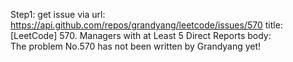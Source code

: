 Step1: get issue via url: https://api.github.com/repos/grandyang/leetcode/issues/570 
 title:[LeetCode] 570. Managers with at Least 5 Direct Reports 
 body:  
 The problem No.570 has not been written by Grandyang yet!